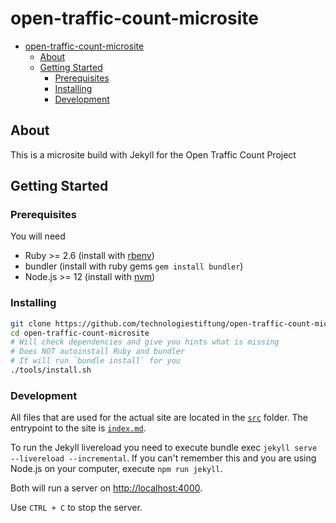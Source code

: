 # open-traffic-count-microsite

<!-- @import "[TOC]" {cmd="toc" depthFrom=2 depthTo=6 orderedList=false} -->

<!-- code_chunk_output -->

- [open-traffic-count-microsite](#open-traffic-count-microsite)
  - [About](#about)
  - [Getting Started](#getting-started)
    - [Prerequisites](#prerequisites)
    - [Installing](#installing)
    - [Development](#development)

<!-- /code_chunk_output -->

## About

This is a microsite build with Jekyll for the Open Traffic Count Project

## Getting Started

### Prerequisites

You will need

- Ruby >= 2.6 (install with [rbenv](https://github.com/rbenv/rbenv))
- bundler (install with ruby gems `gem install bundler`)
- Node.js >= 12 (install with [nvm](https://github.com/nvm-sh/nvm))

### Installing

```bash
git clone https://github.com/technologiestiftung/open-traffic-count-microsite.git
cd open-traffic-count-microsite
# Will check dependencies and give you hints what is missing
# Does NOT autoinstall Ruby and bundler
# It will run `bundle install` for you
./tools/install.sh
```

### Development

All files that are used for the actual site are located in the [`src`](/src/) folder. The entrypoint to the site is [`index.md`](/src/index.md).

To run the Jekyll livereload you need to execute bundle exec `jekyll serve --livereload --incremental`. If you can't remember this and you are using Node.js on your computer, execute `npm run jekyll`.

Both will run a server on [http://localhost:4000](http://localhost:4000).

Use `CTRL + C` to stop the server.
